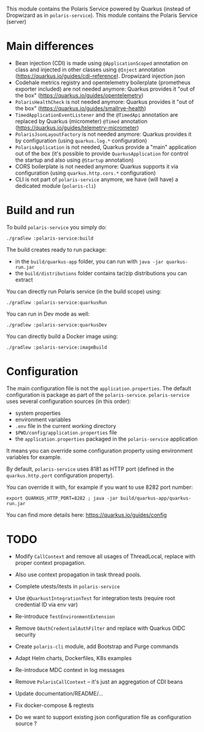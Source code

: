 <!--
  Licensed to the Apache Software Foundation (ASF) under one
  or more contributor license agreements.  See the NOTICE file
  distributed with this work for additional information
  regarding copyright ownership.  The ASF licenses this file
  to you under the Apache License, Version 2.0 (the
  "License"); you may not use this file except in compliance
  with the License.  You may obtain a copy of the License at
 
   http://www.apache.org/licenses/LICENSE-2.0
 
  Unless required by applicable law or agreed to in writing,
  software distributed under the License is distributed on an
  "AS IS" BASIS, WITHOUT WARRANTIES OR CONDITIONS OF ANY
  KIND, either express or implied.  See the License for the
  specific language governing permissions and limitations
  under the License.
-->

This module contains the Polaris Service powered by Quarkus (instead of Dropwizard as in `polaris-service`).
This module contains the Polaris Service (server) 

# Main differences

* Bean injection (CDI) is made using `@ApplicationScoped` annotation on class and injected in other classes using `@Inject` annotation (https://quarkus.io/guides/cdi-reference). Dropwizard injection json 
* Codehale metrics registry and opentelemetry boilerplate (prometheus exporter included) are not needed anymore: Quarkus provides it "out of the box" (https://quarkus.io/guides/opentelemetry)
* `PolarisHealthCheck` is not needed anymore: Quarkus provides it "out of the box" (https://quarkus.io/guides/smallrye-health)
* `TimedApplicationEventListener` and the `@TimedApi` annotation are replaced by Quarkus (micrometer) `@Timed` annotation (https://quarkus.io/guides/telemetry-micrometer)
* `PolarisJsonLayoutFactory` is not needed anymore: Quarkus provides it by configuration (using `quarkus.log.*` configuration)
* `PolarisApplication` is not needed, Quarkus provide a "main" application out of the box (it's possible to provide `QuarkusApplication` for control the startup and also using `@Startup` annotation)
* CORS boilerplate is not needed anymore: Quarkus supports it via configuration (using `quarkus.http.cors.*` configuration)
* CLI is not part of `polaris-service` anymore, we have (will have) a dedicated module (`polaris-cli`)

# Build and run

To build `polaris-service` you simply do:

```
./gradlew :polaris-service:build
```

The build creates ready to run package:
* in the `build/quarkus-app` folder, you can run with `java -jar quarkus-run.jar`
* the `build/distributions` folder contains tar/zip distributions you can extract  

You can directly run Polaris service (in the build scope) using:

```
./gradlew :polaris-service:quarkusRun
```

You can run in Dev mode as well:

```
./gradlew :polaris-service:quarkusDev
```

You can directly build a Docker image using:

```
./gradlew :polaris-service:imageBuild
```

# Configuration

The main configuration file is not the `application.properties`. The default configuration is package as part of the `polaris-service`.
`polaris-service` uses several configuration sources (in this order):
* system properties
* environment variables
* `.env` file in the current working directory
* `$PWD/config/application.properties` file
* the `application.properties` packaged in the `polaris-service` application

It means you can override some configuration property using environment variables for example.

By default, `polaris-service` uses 8181 as HTTP port (defined in the `quarkus.http.port` configuration property).

You can override it with, for example if you want to use 8282 port number:

```
export QUARKUS_HTTP_PORT=8282 ; java -jar build/quarkus-app/quarkus-run.jar
```

You can find more details here: https://quarkus.io/guides/config

# TODO

* Modify `CallContext` and remove all usages of ThreadLocal, replace with proper context propagation.
* Also use context propagation in task thread pools.
* Complete utests/itests in `polaris-service`
* Use `@QuarkustIntegrationTest` for integration tests (require root credential ID via env var)
* Re-introduce `TestEnvironmentExtension`
* Remove `OAuthCredentialAuthFilter` and replace with Quarkus OIDC security
* Create `polaris-cli` module, add Bootstrap and Purge commands
* Adapt Helm charts, Dockerfiles, K8s examples
* Re-introduce MDC context in log messages
* Remove `PolarisCallContext` – it's just an aggregation of CDI beans
* Update documentation/README/...
* Fix docker-compose & regtests

* Do we want to support existing json configuration file as configuration source ?
